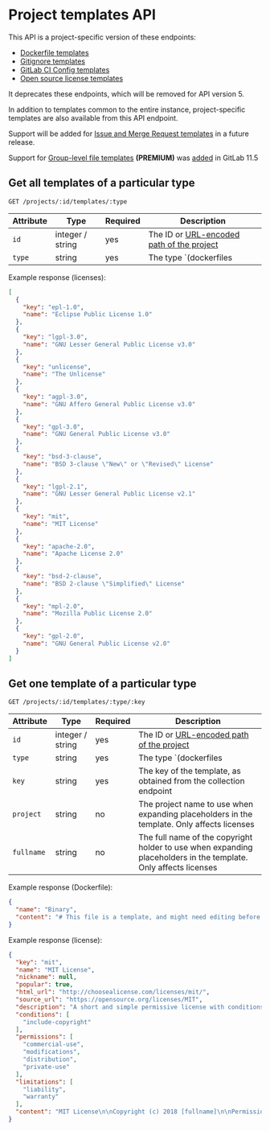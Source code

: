 # Project templates API

This API is a project-specific version of these endpoints:

- [Dockerfile templates](templates/dockerfiles.md)
- [Gitignore templates](templates/gitignores.md)
- [GitLab CI Config templates](templates/gitlab_ci_ymls.md)
- [Open source license templates](templates/licenses.md)

It deprecates these endpoints, which will be removed for API version 5.

In addition to templates common to the entire instance, project-specific
templates are also available from this API endpoint.

Support will be added for [Issue and Merge Request templates](../user/project/description_templates.md)
in a future release.

Support for [Group-level file templates](../user/group/index.md#group-file-templates-premium)
**(PREMIUM)** was [added](https://gitlab.com/gitlab-org/gitlab-ee/issues/5987)
in GitLab 11.5

## Get all templates of a particular type

```
GET /projects/:id/templates/:type
```

| Attribute  | Type   | Required | Description |
| ---------- | ------ | -------- | ----------- |
| `id`      | integer / string | yes      | The ID or [URL-encoded path of the project](README.md#namespaced-path-encoding) |
| `type`     | string | yes| The type `(dockerfiles|gitignores|gitlab_ci_ymls|licenses)` of the template |

Example response (licenses):

```json
[
  {
    "key": "epl-1.0",
    "name": "Eclipse Public License 1.0"
  },
  {
    "key": "lgpl-3.0",
    "name": "GNU Lesser General Public License v3.0"
  },
  {
    "key": "unlicense",
    "name": "The Unlicense"
  },
  {
    "key": "agpl-3.0",
    "name": "GNU Affero General Public License v3.0"
  },
  {
    "key": "gpl-3.0",
    "name": "GNU General Public License v3.0"
  },
  {
    "key": "bsd-3-clause",
    "name": "BSD 3-clause \"New\" or \"Revised\" License"
  },
  {
    "key": "lgpl-2.1",
    "name": "GNU Lesser General Public License v2.1"
  },
  {
    "key": "mit",
    "name": "MIT License"
  },
  {
    "key": "apache-2.0",
    "name": "Apache License 2.0"
  },
  {
    "key": "bsd-2-clause",
    "name": "BSD 2-clause \"Simplified\" License"
  },
  {
    "key": "mpl-2.0",
    "name": "Mozilla Public License 2.0"
  },
  {
    "key": "gpl-2.0",
    "name": "GNU General Public License v2.0"
  }
]
```

## Get one template of a particular type

```
GET /projects/:id/templates/:type/:key
```

| Attribute  | Type   | Required | Description |
| ---------- | ------ | -------- | ----------- |
| `id`      | integer / string | yes      | The ID or [URL-encoded path of the project](README.md#namespaced-path-encoding) |
| `type`     | string | yes| The type `(dockerfiles|gitignores|gitlab_ci_ymls|licenses)` of the template |
| `key`      | string | yes      | The key of the template, as obtained from the collection endpoint |
| `project`  | string | no       | The project name to use when expanding placeholders in the template. Only affects licenses |
| `fullname` | string | no       | The full name of the copyright holder to use when expanding placeholders in the template. Only affects licenses |

Example response (Dockerfile):

```json
{
  "name": "Binary",
  "content": "# This file is a template, and might need editing before it works on your project.\n# This Dockerfile installs a compiled binary into a bare system.\n# You must either commit your compiled binary into source control (not recommended)\n# or build the binary first as part of a CI/CD pipeline.\n\nFROM buildpack-deps:jessie\n\nWORKDIR /usr/local/bin\n\n# Change `app` to whatever your binary is called\nAdd app .\nCMD [\"./app\"]\n"
}

```

Example response (license):

```json
{
  "key": "mit",
  "name": "MIT License",
  "nickname": null,
  "popular": true,
  "html_url": "http://choosealicense.com/licenses/mit/",
  "source_url": "https://opensource.org/licenses/MIT",
  "description": "A short and simple permissive license with conditions only requiring preservation of copyright and license notices. Licensed works, modifications, and larger works may be distributed under different terms and without source code.",
  "conditions": [
    "include-copyright"
  ],
  "permissions": [
    "commercial-use",
    "modifications",
    "distribution",
    "private-use"
  ],
  "limitations": [
    "liability",
    "warranty"
  ],
  "content": "MIT License\n\nCopyright (c) 2018 [fullname]\n\nPermission is hereby granted, free of charge, to any person obtaining a copy\nof this software and associated documentation files (the \"Software\"), to deal\nin the Software without restriction, including without limitation the rights\nto use, copy, modify, merge, publish, distribute, sublicense, and/or sell\ncopies of the Software, and to permit persons to whom the Software is\nfurnished to do so, subject to the following conditions:\n\nThe above copyright notice and this permission notice shall be included in all\ncopies or substantial portions of the Software.\n\nTHE SOFTWARE IS PROVIDED \"AS IS\", WITHOUT WARRANTY OF ANY KIND, EXPRESS OR\nIMPLIED, INCLUDING BUT NOT LIMITED TO THE WARRANTIES OF MERCHANTABILITY,\nFITNESS FOR A PARTICULAR PURPOSE AND NONINFRINGEMENT. IN NO EVENT SHALL THE\nAUTHORS OR COPYRIGHT HOLDERS BE LIABLE FOR ANY CLAIM, DAMAGES OR OTHER\nLIABILITY, WHETHER IN AN ACTION OF CONTRACT, TORT OR OTHERWISE, ARISING FROM,\nOUT OF OR IN CONNECTION WITH THE SOFTWARE OR THE USE OR OTHER DEALINGS IN THE\nSOFTWARE.\n"
}
```
